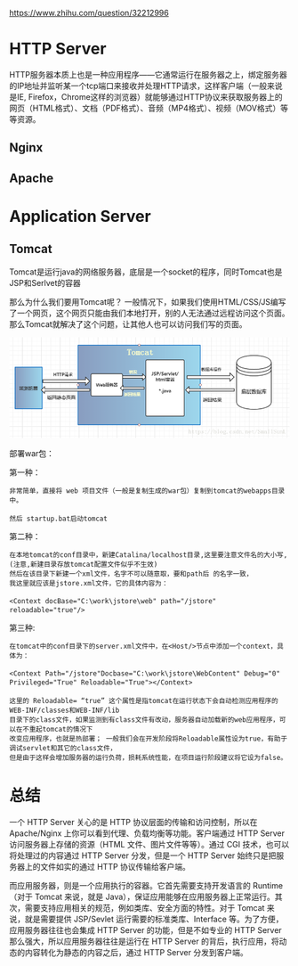 [https://www.zhihu.com/question/32212996 ](https://www.zhihu.com/question/32212996 )



# HTTP Server

HTTP服务器本质上也是一种应用程序——它通常运行在服务器之上，绑定服务器的IP地址并监听某一个tcp端口来接收并处理HTTP请求，这样客户端（一般来说是IE, Firefox，Chrome这样的浏览器）就能够通过HTTP协议来获取服务器上的网页（HTML格式）、文档（PDF格式）、音频（MP4格式）、视频（MOV格式）等等资源。



## Nginx



## Apache





# Application Server 



## Tomcat



Tomcat是运行java的网络服务器，底层是一个socket的程序，同时Tomcat也是JSP和Serlvet的容器

那么为什么我们要用Tomcat呢？
一般情况下，如果我们使用HTML/CSS/JS编写了一个网页，这个网页只能由我们本地打开，别的人无法通过远程访问这个页面。那么Tomcat就解决了这个问题，让其他人也可以访问我们写的页面。



![](img/tomcat1.png)



部署war包：



第一种： 

	非常简单，直接将 web 项目文件（一般是复制生成的war包）复制到tomcat的webapps目录中。
	
	然后 startup.bat启动tomcat

第二种： 

	在本地tomcat的conf目录中，新建Catalina/localhost目录,这里要注意文件名的大小写,
	(注意,新建目录存放tomcat配置文件似乎不生效)
	然后在该目录下新建一个xml文件，名字不可以随意取，要和path后 的名字一致，
	我这里就应该是jstore.xml文件，它的具体内容为：
	
	<Context docBase="C:\work\jstore\web" path="/jstore" reloadable="true"/>

第三种: 

	在tomcat中的conf目录下的server.xml文件中，在<Host/>节点中添加一个context，具体为：
	
	<Context Path="/jstore"Docbase="C:\work\jstore\WebContent" Debug="0" Privileged="True" Reloadable="True"></Context>
	
	这里的 Reloadable= “true” 这个属性是指tomcat在运行状态下会自动检测应用程序的WEB-INF/classes和WEB-INF/lib
	目录下的class文件，如果监测到有class文件有改动，服务器自动加载新的web应用程序，可以在不重起tomcat的情况下
	改变应用程序，也就是热部署； 一般我们会在开发阶段将Reloadable属性设为true，有助于调试servlet和其它的class文件，
	但是由于这样会增加服务器的运行负荷，损耗系统性能，在项目运行阶段建议将它设为false。


# 总结

一个 HTTP Server 关心的是 HTTP 协议层面的传输和访问控制，所以在 Apache/Nginx 上你可以看到代理、负载均衡等功能。客户端通过 HTTP Server 访问服务器上存储的资源（HTML 文件、图片文件等等）。通过 CGI 技术，也可以将处理过的内容通过 HTTP Server 分发，但是一个 HTTP Server 始终只是把服务器上的文件如实的通过 HTTP 协议传输给客户端。

而应用服务器，则是一个应用执行的容器。它首先需要支持开发语言的 Runtime（对于 Tomcat 来说，就是 Java），保证应用能够在应用服务器上正常运行。其次，需要支持应用相关的规范，例如类库、安全方面的特性。对于 Tomcat 来说，就是需要提供 JSP/Sevlet 运行需要的标准类库、Interface 等。为了方便，应用服务器往往也会集成 HTTP Server 的功能，但是不如专业的 HTTP Server 那么强大，所以应用服务器往往是运行在 HTTP Server 的背后，执行应用，将动态的内容转化为静态的内容之后，通过 HTTP Server 分发到客户端。